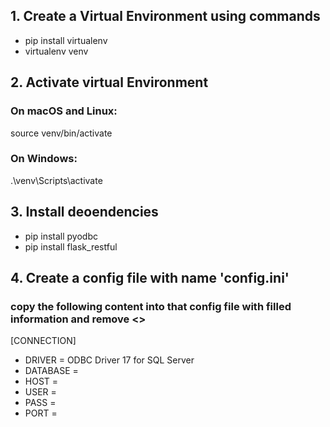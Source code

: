 
## 1. Create a Virtual Environment using commands

- pip install virtualenv
- virtualenv venv

## 2. Activate virtual Environment

### On macOS and Linux:
source venv/bin/activate

### On Windows:
.\venv\Scripts\activate

## 3. Install deoendencies
- pip install pyodbc
- pip install flask_restful

## 4. Create a config file with name 'config.ini'
### copy the following content into that config file with filled information and remove <> 

[CONNECTION]
- DRIVER = ODBC Driver 17 for SQL Server
- DATABASE = <Database Name>
- HOST = <SQLServer Address>
- USER = <username>
- PASS = <password>
- PORT = <leave the empty> 
